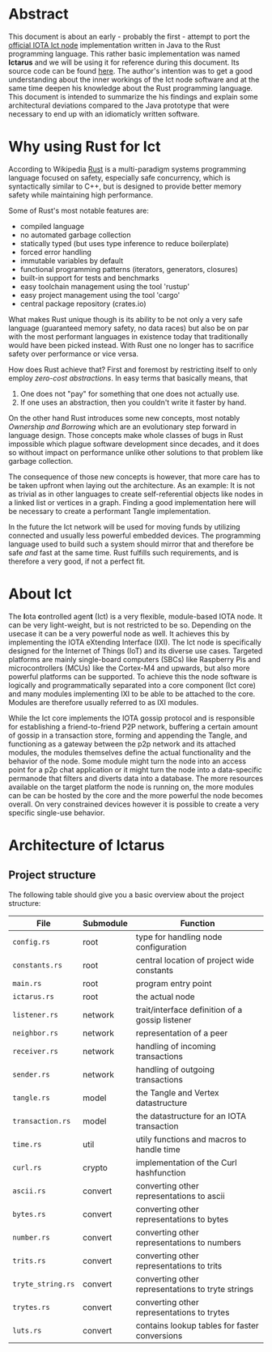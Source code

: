 # Abstract

This document is about an early - probably the first - attempt to port the [official IOTA Ict node](https://github.com/iotaledger/ict.git) implementation written in Java to the Rust programming language. This rather basic implementation was named **Ictarus** and we will be using it for reference during this document. Its source code can be found [here](https://github.com/Alex6323/Ictarus.git). The author's intention was to get a good understanding about the inner workings of the Ict node software and at the same time deepen his knowledge about the Rust programming language. This document is intended to summarize the his findings and explain some architectural deviations compared to the Java prototype that were necessary to end up with an idiomaticly written software.

# Why using Rust for Ict

According to Wikipedia [Rust](https://en.wikipedia.org/wiki/Rust_(programming_language)) is a multi-paradigm systems programming language focused on safety, especially safe concurrency, which is syntactically similar to C++, but is designed to provide better memory safety while maintaining high performance. 

Some of Rust's most notable features are:
* compiled language
* no automated garbage collection
* statically typed (but uses type inference to reduce boilerplate)
* forced error handling
* immutable variables by default
* functional programming patterns (iterators, generators, closures)
* built-in support for tests and benchmarks
* easy toolchain management using the tool 'rustup'
* easy project management using the tool 'cargo'
* central package repository (crates.io)

What makes Rust unique though is its ability to be not only a very safe language (guaranteed memory safety, no data races) but also be on par with the most performant languages in existence today that traditionally would have been picked instead. With Rust one no longer has to sacrifice safety over performance or vice versa. 

How does Rust achieve that? First and foremost by restricting itself to only employ *zero-cost abstractions*. In easy terms that basically means, that
1. One does not "pay" for something that one does not actually use.
2. If one uses an abstraction, then you couldn't write it faster by hand.

 On the other hand Rust introduces some new concepts, most notably *Ownership and Borrowing* which are an evolutionary step forward in language design. Those concepts make whole classes of bugs in Rust impossible which plague software development since decades, and it does so without impact on performance unlike other solutions to that problem like garbage collection.

The consequence of those new concepts is however, that more care has to be taken upfront when laying out the architecture. As an example: It is not as trivial as in other languages to create self-referential objects like nodes in a linked list or vertices in a graph. Finding a good implementation here will be necessary to create a performant Tangle implementation. 

In the future the Ict network will be used for moving funds by utilizing connected and usually less powerful embedded devices. The programming language used to build such a system should mirror that and therefore be safe *and* fast at the same time. Rust fulfills such requirements, and is therefore a very good, if not a perfect fit. 

# About Ict

The **I**ota **c**ontrolled agen**t** (Ict) is a very flexible, module-based IOTA node. It can be very light-weight, but is not restricted to be so. Depending on the usecase it can be a very powerful node as well. It achieves this by implementing the IOTA eXtending Interface (IXI). The Ict node is specifically designed for the Internet of Things (IoT) and its diverse use cases. Targeted platforms are mainly single-board computers (SBCs) like Raspberry Pis and microcontrollers (MCUs) like the Cortex-M4 and upwards, but also more powerful platforms can be supported. To achieve this the node software is logically and programmatically separated into a core component (Ict core) and many modules implementing IXI to be able to be attached to the core. Modules are therefore usually referred to as IXI modules. 

While the Ict core implements the IOTA gossip protocol and is responsible for establishing a friend-to-friend P2P network, buffering a certain amount of gossip in a transaction store, forming and appending the Tangle, and functioning as a gateway between the p2p network and its attached modules, the modules themselves define the actual functionality and the behavior of the node. Some module might turn the node into an access point for a p2p chat application or it might turn the node into a data-specific permanode that filters and diverts data into a database. The more resources available on the target platform the node is running on, the more modules can be can be hosted by the core and the more powerful the node becomes overall. On very constrained devices however it is possible to create a very specific single-use behavior.

# Architecture of Ictarus

## Project structure
The following table should give you a basic overview about the project structure:

| File              | Submodule | Function                                          |
| ----------------- | --------- | ------------------------------------------------- |
| `config.rs`       | root      | type for handling node configuration              |
| `constants.rs`    | root      | central location of project wide constants        |
| `main.rs`         | root      | program entry point                               |
| `ictarus.rs`      | root      | the actual node                                   |
| `listener.rs`     | network   | trait/interface definition of a gossip listener   |
| `neighbor.rs`     | network   | representation of a peer                          |
| `receiver.rs`     | network   | handling of incoming transactions                 |
| `sender.rs`       | network   | handling of outgoing transactions                 |
| `tangle.rs`       | model     | the Tangle and Vertex datastructure               |
| `transaction.rs`  | model     | the datastructure for an IOTA transaction         |
| `time.rs`         | util      | utily functions and macros to handle time         |
| `curl.rs`         | crypto    | implementation of the Curl hashfunction           |
| `ascii.rs`        | convert   | converting other representations to ascii         |
| `bytes.rs`        | convert   | converting other representations to bytes         |
| `number.rs`       | convert   | converting other representations to numbers       |
| `trits.rs`        | convert   | converting other representations to trits         |
| `tryte_string.rs` | convert   | converting other representations to tryte strings |
| `trytes.rs`       | convert   | converting other representations to trytes        |
| `luts.rs`         | convert   | contains lookup tables for faster conversions     |





